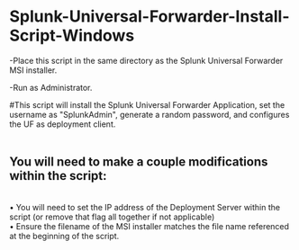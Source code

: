 # Splunk-Universal-Forwarder-Install-Script-Windows


-Place this script in the same directory as the Splunk Universal Forwarder MSI installer.

-Run as Administrator.

#This script will install the Splunk Universal Forwarder Application, set the username as "SplunkAdmin", generate a random password, and configures the UF as deployment client. 
<br /><br />
## You will need to make a couple modifications within the script:
<br />• You will need to set the IP address of the Deployment Server within the script (or remove that flag all together if not applicable)
<br />• Ensure the filename of the MSI installer matches the file name referenced at the beginning of the script.

